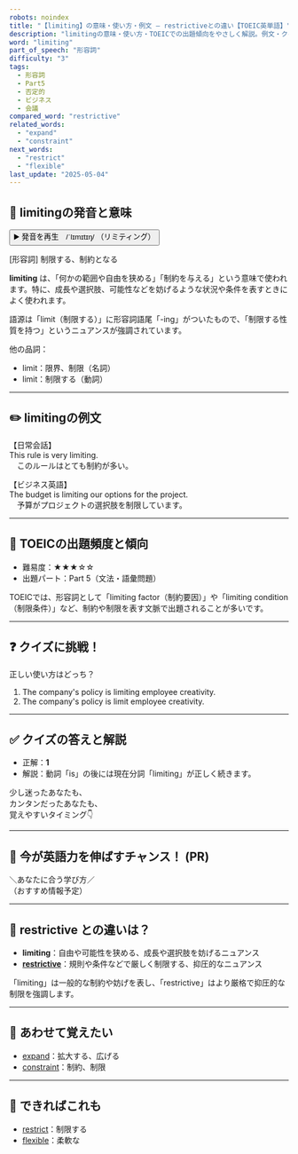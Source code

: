 ```yaml
---
robots: noindex
title: "【limiting】の意味・使い方・例文 ― restrictiveとの違い【TOEIC英単語】"
description: "limitingの意味・使い方・TOEICでの出題傾向をやさしく解説。例文・クイズ付きでrestrictiveとの違いもわかりやすく学べます。"
word: "limiting"
part_of_speech: "形容詞"
difficulty: "3"
tags:
  - 形容詞
  - Part5
  - 否定的
  - ビジネス
  - 会議
compared_word: "restrictive"
related_words:
  - "expand"
  - "constraint"
next_words:
  - "restrict"
  - "flexible"
last_update: "2025-05-04"
---
```


## 🔰 limitingの発音と意味

<button class="play-audio" onclick="playTTS('limiting')">
  <span class="play-audio-main">
    ▶️ 発音を再生　/ˈlɪmɪtɪŋ/
  </span>
  <span class="play-audio-sub">
    （リミティング）
  </span>
</button>

[形容詞] 制限する、制約となる

**limiting** は、「何かの範囲や自由を狭める」「制約を与える」という意味で使われます。特に、成長や選択肢、可能性などを妨げるような状況や条件を表すときによく使われます。

語源は「limit（制限する）」に形容詞語尾「-ing」がついたもので、「制限する性質を持つ」というニュアンスが強調されています。

他の品詞：  
- limit：限界、制限（名詞）
- limit：制限する（動詞）

---

## ✏️ limitingの例文

【日常会話】  
This rule is very limiting.  
　このルールはとても制約が多い。

【ビジネス英語】  
The budget is limiting our options for the project.  
　予算がプロジェクトの選択肢を制限しています。

---

## 🎯 TOEICの出題頻度と傾向

- 難易度：★★★☆☆
- 出題パート：Part 5（文法・語彙問題）

TOEICでは、形容詞として「limiting factor（制約要因）」や「limiting condition（制限条件）」など、制約や制限を表す文脈で出題されることが多いです。

---

## ❓ クイズに挑戦！

正しい使い方はどっち？

1. The company's policy is limiting employee creativity.  
2. The company's policy is limit employee creativity.

---

## ✅ クイズの答えと解説

- 正解：**1**
- 解説：動詞「is」の後には現在分詞「limiting」が正しく続きます。

少し迷ったあなたも、  
カンタンだったあなたも、  
覚えやすいタイミング👇️

---

## 🚀 今が英語力を伸ばすチャンス！ (PR)

<div class="info-center">
＼あなたに合う学び方／<br>  
（おすすめ情報予定）
</div>

---

## 🤔  restrictive との違いは？

- **limiting**：自由や可能性を狭める、成長や選択肢を妨げるニュアンス
- **[restrictive](/word/restrictive)**：規則や条件などで厳しく制限する、抑圧的なニュアンス

「limiting」は一般的な制約や妨げを表し、「restrictive」はより厳格で抑圧的な制限を強調します。

---

## 🧩 あわせて覚えたい

- [expand](/word/expand)：拡大する、広げる
- [constraint](/word/constraint)：制約、制限

---

## 📖 できればこれも

- [restrict](/word/restrict)：制限する
- [flexible](/word/flexible)：柔軟な

<!-- cvid: aid31_bid03 -->
